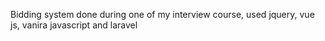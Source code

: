 Bidding system done during one of my interview course, used jquery, vue js, vanira javascript and laravel
